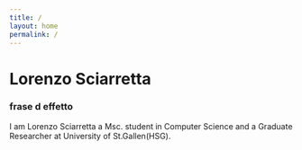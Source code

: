 ```yaml
---
title: /
layout: home
permalink: /
---
```


# Lorenzo Sciarretta

### frase d effetto

I am Lorenzo Sciarretta a Msc. student in Computer Science and a Graduate Researcher at University of St.Gallen(HSG).
